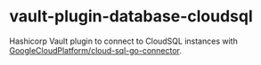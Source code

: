 # vault-plugin-database-cloudsql

Hashicorp Vault plugin to connect to CloudSQL instances with [GoogleCloudPlatform/cloud-sql-go-connector](github.com/GoogleCloudPlatform/cloud-sql-go-connector).
